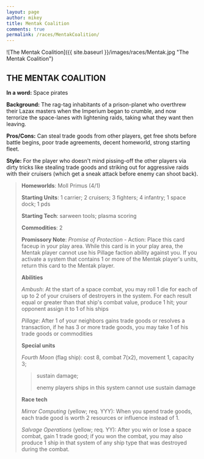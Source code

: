 ```yaml
---
layout: page
author: mikey
title: Mentak Coalition
comments: true
permalink: /races/MentakCoalition/
---
```


![The Mentak Coalition]({{ site.baseurl }}/images/races/Mentak.jpg "The Mentak Coalition")

## THE MENTAK COALITION

**In a word:** Space pirates

**Background:** The rag-tag inhabitants of a prison-planet who overthrew their Lazax masters when the Imperium began to crumble, and now terrorize the space-lanes with lightening raids, taking what they want then leaving.

**Pros/Cons:** Can steal trade goods from other players, get free shots before battle begins, poor trade agreements, decent homeworld, strong starting fleet.

**Style:** For the player who doesn't mind pissing-off the other players via dirty tricks like stealing trade goods and striking out for aggressive raids with their cruisers (which get a sneak attack before enemy can shoot back).

>**Homeworlds**: Moll Primus (4/1)
>
>**Starting Units**: 1 carrier; 2 cruisers; 3 fighters; 4 infantry; 1 space dock; 1 pds
>
>**Starting Tech**: sarween tools; plasma scoring 
>
>**Commodities**: 2
>
>**Promissory Note**: _Promise of Protection_ - Action: Place this card faceup in your play area. While this card is in your play area, the Mentak player cannot use his Pillage faction ability against you. If you activate a system that contains 1 or more of the Mentak player's units, return this card to the Mentak player. 
>
>**Abilities**
>
>_Ambush_: At the start of a space combat, you may roll 1 die for each of up to 2 of your cruisers of destroyers in the system. For each result equal or greater than that ship's combat value, produce 1 hit; your opponent  assign it to 1 of his ships
>
>_Pillage_: After 1 of your neighbors gains trade goods or resolves a transaction, if he has 3 or more trade goods, you may take 1 of his trade goods or commodities 
>
>**Special units**
>
>_Fourth Moon_ (flag ship): cost 8, combat 7(x2), movement 1, capacity 3; 
>>sustain damage; 
>>
>>enemy players ships in this system cannot use sustain damage 
>
>**Race tech**
>
>_Mirror Computing_ (yellow; req. YYY): When you spend trade goods, each trade good is worth 2 resources or influence instead of 1. 
>
>_Salvage Operations_ (yellow; req. YY): After you win or lose a space combat, gain 1 trade good; if you won the combat, you may also produce 1 ship in that system of any ship type that was destroyed during the combat. 
